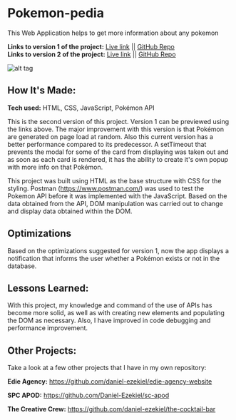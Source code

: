 # Pokemon-pedia

This Web Application helps to get more information about any pokemon

**Links to version 1 of the project:** [Live link](https://pokemon-pedia-v1.vercel.app/) || [GitHub Repo](https://github.com/Daniel-Ezekiel/Pokemon-pedia.git)
<br>
**Links to version 2 of the project:** [Live link](https://pokemon-pedia-v2.vercel.app/) || [GitHub Repo](https://github.com/Daniel-Ezekiel/Pokemon-pedia-v2.git)

![alt tag](img/gif1.gif)

## How It's Made:

**Tech used:** HTML, CSS, JavaScript, Pokémon API

This is the second version of this project. Version 1 can be previewed using the links above. The major improvement with this version is that Pokémon are generated on page load at random. Also this current version has a better performance compared to its predecessor. A setTimeout that prevents the modal for some of the card from displaying was taken out and as soon as each card is rendered, it has the ability to create it's own popup with more info on that Pokémon.

This project was built using HTML as the base structure with CSS for the styling. Postman (https://www.postman.com/) was used to test the Pokemon API before it was implemented with the JavaScript. Based on the data obtained from the API, DOM manipulation was carried out to change and display data obtained within the DOM.

## Optimizations

Based on the optimizations suggested for version 1, now the app displays a notification that informs the user whether a Pokémon exists or not in the database.

## Lessons Learned:

With this project, my knowledge and command of the use of APIs has become more solid, as well as with creating new elements and populating the DOM as necessary. Also, I have improved in code debugging and performance improvement.

## Other Projects:

Take a look at a few other projects that I have in my own repository:

**Edie Agency:** https://github.com/daniel-ezekiel/edie-agency-website

**SPC APOD:** https://github.com/Daniel-Ezekiel/sc-apod

**The Creative Crew:** https://github.com/daniel-ezekiel/the-cocktail-bar
